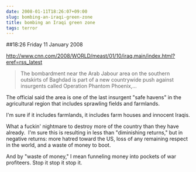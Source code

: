 ```yaml
---
date: 2008-01-11T18:26:07+09:00
slug: bombing-an-iraqi-green-zone
title: bombing an Iraqi green zone
tags: terror
---
```


##18:26 Friday 11 January 2008

http://www.cnn.com/2008/WORLD/meast/01/10/iraq.main/index.html?eref=rss_latest


> The bombardment near the Arab Jabour area on the southern outskirts of Baghdad is part of a new countrywide push against insurgents called Operation Phantom Phoenix,...

The official said the area is one of the last insurgent "safe havens" in the agricultural region that includes sprawling fields and farmlands.


I'm sure if it includes farmlands, it includes farm houses and innocent Iraqis.

What a fuckin' nightmare to destroy more of the country than they have already.  I'm sure this is resulting in less than "diminishing returns," but in negative returns: more hatred toward the US, loss of any remaining respect in the world, and a waste of money to boot.

And by "waste of money," I mean funneling money into pockets of war profiteers.  Stop it stop it stop it.
